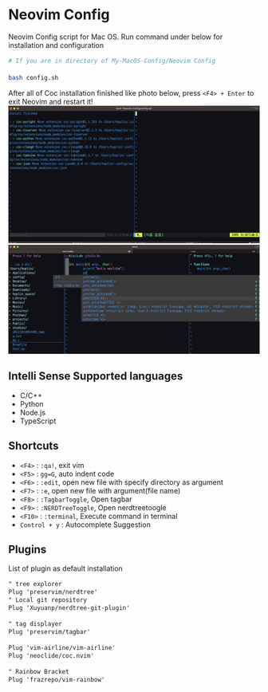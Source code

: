 Neovim Config
===

Neovim Config script for Mac OS. Run command under below for installation and configuration

```bash
# If you are in directory of My-MacOS-Config/Neovim Config

bash config.sh
```

After all of Coc installation finished like photo below, press `<F4> + Enter` to exit Neovim and restart it!
![](../img/19.png)
![](../img/20.png)

## Intelli Sense Supported languages

- C/C++
- Python
- Node.js
- TypeScript

## Shortcuts

- `<F4>` : `:qa!`, exit vim
- `<F5>` : `gg=G`, auto indent code
- `<F6>` : `:edit`, open new file with specify directory as argument
- `<F7>` : `:e`, open new file with argument(file name)
- `<F8>` : `:TagbarToggle`, Open tagbar
- `<F9>` : `:NERDTreeToggle`, Open nerdtreetoogle
- `<F10>` : `:terminal`, Execute command in terminal
- `Control + y` : Autocomplete Suggestion

## Plugins

List of plugin as default installation

```vim
" tree explorer
Plug 'preservim/nerdtree'
" Local git repository
Plug 'Xuyuanp/nerdtree-git-plugin'

" tag displayer
Plug 'preservim/tagbar'

Plug 'vim-airline/vim-airline'
Plug 'neoclide/coc.nvim'

" Rainbow Bracket
Plug 'frazrepo/vim-rainbow'
```
